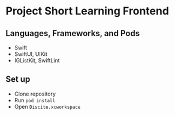 # Project Short Learning Frontend

## Languages, Frameworks, and Pods
* Swift
* SwiftUI, UIKit
* IGListKit, SwiftLint

## Set up
* Clone repository
* Run `pod install`
* Open `Discite.xcworkspace`

